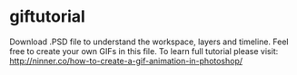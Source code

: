 # giftutorial
Download .PSD file to understand the workspace, layers and timeline. Feel free to create your own GIFs in this file.
To learn full tutorial please visit: http://ninner.co/how-to-create-a-gif-animation-in-photoshop/
